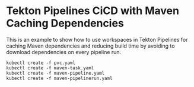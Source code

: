 # Tekton Pipelines CiCD with Maven Caching Dependencies

This is an example to show how to use workspaces in Tekton Pipelines for caching Maven dependencies and reducing build time by avoiding to download dependencies on every pipeline run.


```
kubectl create -f pvc.yaml
kubectl create -f maven-task.yaml
kubectl create -f maven-pipeline.yaml
kubectl create -f maven-pipelinerun.yaml
```